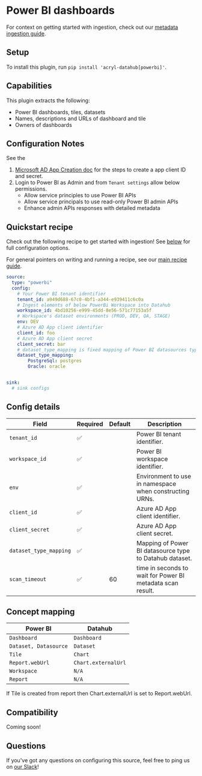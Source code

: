 # Power BI dashboards

For context on getting started with ingestion, check out our [metadata ingestion guide](../README.md).

## Setup

To install this plugin, run `pip install 'acryl-datahub[powerbi]'`.

## Capabilities

This plugin extracts the following:

- Power BI dashboards, tiles, datasets 
- Names, descriptions and URLs of dashboard and tile
- Owners of dashboards

## Configuration Notes

See the 
1.  [Microsoft AD App Creation doc](https://docs.microsoft.com/en-us/power-bi/developer/embedded/embed-service-principal) for the steps to create a app client ID and secret. 
2.  Login to Power BI as Admin and from `Tenant settings` allow below permissions.
    - Allow service principles to use Power BI APIs 
    - Allow service principals to use read-only Power BI admin APIs
    - Enhance admin APIs responses with detailed metadata


## Quickstart recipe

Check out the following recipe to get started with ingestion! See [below](#config-details) for full configuration options.

For general pointers on writing and running a recipe, see our [main recipe guide](../README.md#recipes).

```yml
source:
  type: "powerbi"
  config:
    # Your Power BI tenant identifier
    tenant_id: a949d688-67c0-4bf1-a344-e939411c6c0a
    # Ingest elements of below PowerBi Workspace into Datahub
    workspace_id: 4bd10256-e999-45dd-8e56-571c77153a5f
    # Workspace's dataset environments (PROD, DEV, QA, STAGE)
    env: DEV  
    # Azure AD App client identifier 
    client_id: foo
    # Azure AD App client secret 
    client_secret: bar 
    # dataset_type_mapping is fixed mapping of Power BI datasources type to equivalent Datahub "data platform" dataset
    dataset_type_mapping:
        PostgreSql: postgres
        Oracle: oracle


sink:
  # sink configs
```

## Config details

| Field                     | Required | Default                 | Description                                                                                                  |
| ------------------------- | -------- | ----------------------- | ------------------------------------------------------------------------------------------------------------ |
| `tenant_id`               | ✅       |                         | Power BI tenant identifier.                                                                                   |
| `workspace_id`            | ✅       |                         | Power BI workspace identifier.                                                                                |
| `env`                     | ✅       |                         | Environment to use in namespace when constructing URNs.                                                       |
| `client_id`               | ✅       |                         | Azure AD App client identifier.                                                                               |
| `client_secret`           | ✅       |                         | Azure AD App client secret.
| `dataset_type_mapping`    | ✅       |                         | Mapping of Power BI datasource type to Datahub dataset. 
| `scan_timeout`            | ✅       | 60                      | time in seconds to wait for Power BI metadata scan result.

## Concept mapping 

| Power BI                  | Datahub             |                                                                                               
| ------------------------- | ------------------- |
| `Dashboard`               | `Dashboard`         |
| `Dataset, Datasource`     | `Dataset`           |
| `Tile`                    | `Chart`             |
| `Report.webUrl`           | `Chart.externalUrl` |
| `Workspace`               | `N/A`               |
| `Report`                  | `N/A`               |

If Tile is created from report then Chart.externalUrl is set to Report.webUrl.

## Compatibility

Coming soon!

## Questions

If you've got any questions on configuring this source, feel free to ping us on [our Slack](https://slack.datahubproject.io/)!
